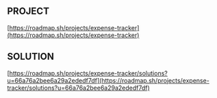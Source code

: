## PROJECT

[https://roadmap.sh/projects/expense-tracker](https://roadmap.sh/projects/expense-tracker)

## SOLUTION

[https://roadmap.sh/projects/expense-tracker/solutions?u=66a76a2bee6a29a2ededf7df](https://roadmap.sh/projects/expense-tracker/solutions?u=66a76a2bee6a29a2ededf7df)